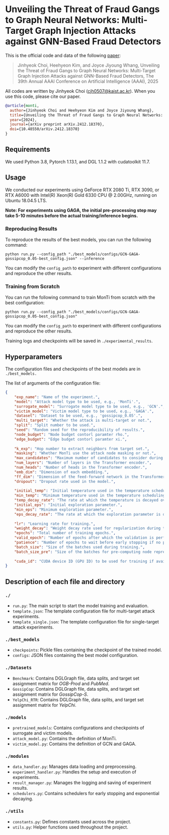 # Unveiling the Threat of Fraud Gangs to Graph Neural Networks: Multi-Target Graph Injection Attacks against GNN-Based Fraud Detectors

This is the official code and data of the following [paper](https://arxiv.org/abs/2412.18370):

> Jinhyeok Choi, Heehyeon Kim, and Joyce Jiyoung Whang, Unveiling the Threat of Fraud Gangs to Graph Neural Networks: Multi-Target Graph Injection Attacks against GNN-Based Fraud Detectors, The 39th Annual AAAI Conference on Artificial Intelligence (AAAI), 2025

All codes are written by Jinhyeok Choi (cjh0507@kaist.ac.kr). When you use this code, please cite our paper.

```bibtex
@article{monti,
  author={Jinhyeok Choi and Heehyeon Kim and Joyce Jiyoung Whang},
  title={Unveiling the Threat of Fraud Gangs to Graph Neural Networks: Multi-Target Graph Injection Attacks against GNN-Based Fraud Detectors},
  year={2024},
  journal={arXiv preprint arXiv.2412.18370},
  doi={10.48550/arXiv.2412.18370}
}
```

## Requirements

We used Python 3.8, Pytorch 1.13.1, and DGL 1.1.2 with cudatoolkit 11.7.

## Usage

We conducted our experiments using GeForce RTX 2080 Ti, RTX 3090, or RTX A6000 with Intel(R) Xeon(R) Gold 6330 CPU @ 2.00GHz, running on Ubuntu 18.04.5 LTS.

**Note: For experiments using GAGA, the initial pre-processing step may take 5-10 minutes before the actual training/inference begins.**

### Reproducing Results

To reproduce the results of the best models, you can run the following command:

```console
python run.py --config_path "./best_models/configs/GCN-GAGA-gossipcop_0.05-best_config.json" --inference
```

You can modify the `config_path` to experiment with different configurations and reproduce the other results.

### Training from Scratch

You can run the following command to train MonTi from scratch with the best configuration:

```console
python run.py --config_path "./best_models/configs/GCN-GAGA-gossipcop_0.05-best_config.json"
```

You can modify the `config_path` to experiment with different configurations and reproduce the other results.

Training logs and checkpoints will be saved in `./experimental_results`.

## Hyperparameters

The configuration files and checkpoints of the best models are in `./best_models.`

The list of arguments of the configuration file:

```json
{
	"exp_name": "Name of the experiment.",
	"model": "Attack model type to be used, e.g., 'MonTi'.",
	"surrogate_model": "Surrogate model type to be used, e.g., 'GCN'.",
	"victim_model": "Victim model type to be used, e.g., 'GAGA'.",
	"dataset": "Dataset to be used, e.g., 'gossipcop_0.05'.",
	"multi_target": "Whether the attack is multi-target or not.",
	"split": "Split number to be used.",
	"seed": "Random seed for the reproducibility of results.",
	"node_budget": "Node budget contorl paramter rho.",
	"edge_budget": "Edge budget contorl paramter xi.",
	
	"k_exp": "Hop number to extract neighbors from target set.",
	"masking": "Whether MonTi use the attack node masking or not.",
	"max_candidates": "Maximum number of candidates to consider during candidate selection (MonTi).",
	"num_layers": "Number of layers in the Transformer encoder.",
	"num_heads": "Number of heads in the Transformer encoder.",
	"emb_dim": "Dimension of each embedding.",
	"ff_dim": "Dimension of the feed-forward network in the Transformer encoder.",
	"dropout": "Dropout rate used in the model.",
	
	"initial_temp": "Initial temperature used in the temperature scheduling.",
	"min_temp": "Minimum temperature used in the temperature scheduling.",
	"temp_decay_rate": "The rate at which the temperature is decayed over training epochs.",
	"initial_eps": "Initial exploration parameter.",
	"min_eps": "Minimum exploration parameter.",
	"eps_decay_rate": "The rate at which the exploration parameter is decayed over training epochs.",
	
	"lr": "Learning rate for training.",
	"weight_decay": "Weight decay rate used for regularization during training.",
	"epochs": "Total number of training epochs.",
	"valid_epoch": "Number of epochs after which the validation is performed.",
	"patience": "Number of epochs to wait before early stopping if no progress on the validation set.",
	"batch_size": "Size of the batches used during training.",
	"batch_size_pre": "Size of the batches for pre-computing node representations.",
	
	"cuda_id": "CUDA device ID (GPU ID) to be used for training if available."
}
```

## Description of each file and directory

### `./`

- `run.py`: The main script to start the model training and evaluation.
- `template.json`: The template configuration file for multi-target attack experiments.
- `template_single.json`: The template configuration file for single-target attack experiments.

### `./best_models`

- `checkpoints`: Pickle files containing the checkpoint of the trained model.
- `configs`: JSON files containing the best model configuration.

### `./Datasets`

- `Benchmark`: Contains DGLGraph file, data splits, and target set assignment matrix for _OGB-Prod_ and _PubMed_.
- `GossipCop`: Contains DGLGraph file, data splits, and target set assignment matrix for _GossipCop-S_.
- `YelpChi_RTR`: Contains DGLGraph file, data splits, and target set assignment matrix for _YelpChi_.

### `./models`

- `pretrained_models`: Contains configurations and checkpoints of surrogate and victim models.
- `attack_model.py`: Contains the definition of MonTi.
- `victim_model.py`: Contains the definition of GCN and GAGA.

### `./modules`

- `data_handler.py`: Manages data loading and preprocessing.
- `experiment_handler.py`: Handles the setup and execution of experiments.
- `result_manager.py`: Manages the logging and saving of experiment results.
- `schedulers.py`: Contains schedulers for early stopping and exponential decaying.

### `./utils`

- `constants.py`: Defines constants used across the project.
- `utils.py`: Helper functions used throughout the project.
